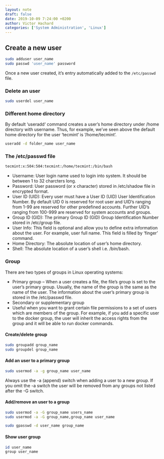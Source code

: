```yaml
---
layout: note
draft: false
date: 2019-10-09 7:24:00 +0200
author: Victor Hachard
categories: ['System Administration', 'Linux']
---
```


## Create a new user

```sh
sudo adduser user_name
sudo passwd 'user_name' password
```

Once a new user created, it’s entry automatically added to the `/etc/passwd` file.

### Delete an user

```sh
sudo userdel user_name
```

### Different home directory

By default ‘useradd‘ command creates a user’s home directory under /home directory with username. Thus, for example, we’ve seen above the default home directory for the user ‘tecmint‘ is ‘/home/tecmint‘.

```sh
useradd -d folder_name user_name
```

### The /etc/passwd file

```sh
tecmint:x:504:504:tecmint:/home/tecmint:/bin/bash
```

-   Username: User login name used to login into system. It should be between 1 to 32 charcters long.
-   Password: User password (or x character) stored in /etc/shadow file in encrypted format.
-   User ID (UID): Every user must have a User ID (UID) User Identification Number. By default UID 0 is reserved for root user and UID’s ranging from 1-99 are reserved for other predefined accounts. Further UID’s ranging from 100-999 are reserved for system accounts and groups.
-   Group ID (GID): The primary Group ID (GID) Group Identification Number stored in /etc/group file.
-   User Info: This field is optional and allow you to define extra information about the user. For example, user full name. This field is filled by ‘finger’ command.
-   Home Directory: The absolute location of user’s home directory.
-   Shell: The absolute location of a user’s shell i.e. /bin/bash.

### Group

There are two types of groups in Linux operating systems:

-   Primary group – When a user creates a file, the file’s group is set to the user’s primary group. Usually, the name of the group is the same as the name of the user. The information about the user’s primary group is stored in the /etc/passwd file.
-   Secondary or supplementary group
-   Useful when you want to grant certain file permissions to a set of users which are members of the group. For example, if you add a specific user to the docker group, the user will inherit the access rights from the group and it will be able to run docker commands.

#### Create/delete group

```sh
sudo groupadd group_name
sudo groupdel group_name
```

#### Add an user to a primary group

```sh
sudo usermod -a -g group_name user_name
```

Always use the -a (append) switch when adding a user to a new group. If you omit the -a switch the user will be removed from any groups not listed after the -G switch.

#### Add/remove an user to a group

```sh
sudo usermod -a -G group_name users_name
sudo usermod -a -G group_name,group_name user_name
```

```sh
sudo gpasswd -d user_name group_name
```

#### Show user group

```sh
id user_name
group user_name
```
